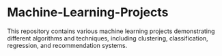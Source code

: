 # Machine-Learning-Projects
This repository contains various machine learning projects demonstrating different algorithms and techniques, including clustering, classification, regression, and recommendation systems.
